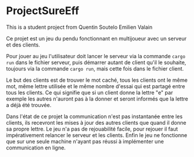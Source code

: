# ProjectSureEff
 This is a student project
 from
 Quentin Soutelo
 Emilien Valain


Ce projet est un jeu du pendu fonctionnant en multijoueur avec un serveur et des clients.

Pour jouer au jeu l'utilisateur doit lancer le serveur via la commande ```cargo run``` dans le fichier serveur, puis démarrer autant de client qu'il le souhaite, toujours via la commande ```cargo run```, mais cette fois dans le fichier client.

Le but des clients est de trouver le mot caché, tous les clients ont le même mot, même lettre utilisée et le même nombre d'essai qui est partagé entre tous les clients.
Ce qui signifie que si un client donne la lettre "e" par exemple les autres n'auront pas à la donner et seront informés que la lettre a déjà été trouvée.

Dans l'état de ce projet la communication n'est pas instantanée entre les clients, ils recevront les mises à jour des autres clients que quand il donne sa propre lettre.
Le jeu n'a pas de rejouabilité facile, pour rejouer il faut impérativement relancer le serveur et les clients.
Enfin le jeu ne fonctionne que sur une seule machine n'ayant pas réussi à implémenter une communication en ligne.

